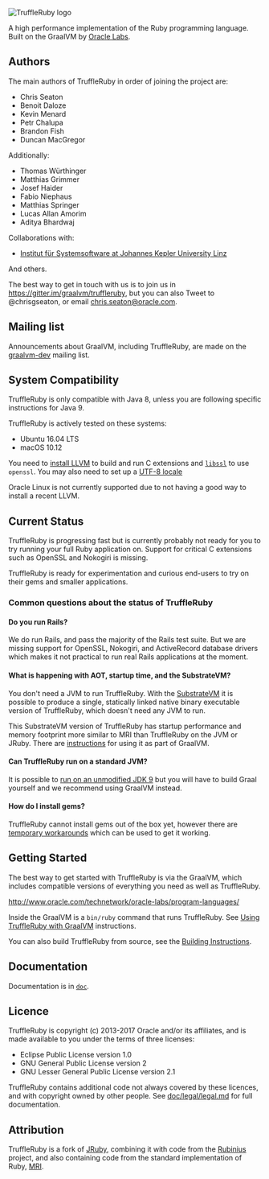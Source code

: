 ![TruffleRuby logo](logo/png/truffleruby_logo_horizontal_medium.png)

A high performance implementation of the Ruby programming language. Built on the
GraalVM by [Oracle Labs](https://labs.oracle.com).

## Authors

The main authors of TruffleRuby in order of joining the project are:

* Chris Seaton
* Benoit Daloze
* Kevin Menard
* Petr Chalupa
* Brandon Fish
* Duncan MacGregor

Additionally:

* Thomas Würthinger
* Matthias Grimmer
* Josef Haider
* Fabio Niephaus
* Matthias Springer
* Lucas Allan Amorim
* Aditya Bhardwaj

Collaborations with:

* [Institut für Systemsoftware at Johannes Kepler University
   Linz](http://ssw.jku.at)

And others.

The best way to get in touch with us is to join us in
https://gitter.im/graalvm/truffleruby, but you can also Tweet to @chrisgseaton,
or email chris.seaton@oracle.com.

## Mailing list

Announcements about GraalVM, including TruffleRuby, are made on the
[graalvm-dev](https://oss.oracle.com/mailman/listinfo/graalvm-dev) mailing list.

## System Compatibility

TruffleRuby is only compatible with Java 8, unless you are following specific
instructions for Java 9.

TruffleRuby is actively tested on these systems:

* Ubuntu 16.04 LTS
* macOS 10.12

You need to [install LLVM](doc/user/installing-llvm.md) to build and run C
extensions and [`libssl`](doc/user/installing-libssl.md) to use `openssl`. You
may also need to set up a [UTF-8 locale](doc/user/utf8-locale.md)

Oracle Linux is not currently supported due to not having a good way to install
a recent LLVM.

## Current Status

TruffleRuby is progressing fast but is currently probably not ready for you to
try running your full Ruby application on. Support for critical C extensions
such as OpenSSL and Nokogiri is missing.

TruffleRuby is ready for experimentation and curious end-users to try on their
gems and smaller applications.

### Common questions about the status of TruffleRuby

#### Do you run Rails?

We do run Rails, and pass the majority of the Rails test suite. But we are
missing support for OpenSSL, Nokogiri, and ActiveRecord database drivers
which makes it not practical to run real Rails applications at the moment.

#### What is happening with AOT, startup time, and the SubstrateVM?

You don't need a JVM to run TruffleRuby. With the
[SubstrateVM](doc/user/svm.md)
it is possible to produce a single, statically linked native binary executable
version of TruffleRuby, which doesn't need any JVM to run.

This SubstrateVM version of TruffleRuby has startup performance and memory
footprint more similar to MRI than TruffleRuby on the JVM or JRuby. There are
[instructions](doc/user/svm.md)
for using it as part of GraalVM.

#### Can TruffleRuby run on a standard JVM?

It is possible to [run on an unmodified JDK 9](doc/user/using-java9.md) but you
will have to build Graal yourself and we recommend using GraalVM instead.

#### How do I install gems?

TruffleRuby cannot install gems out of the box yet, however there are 
[temporary workarounds](doc/user/installing-gems.md) 
which can be used to get it working. 

## Getting Started

The best way to get started with TruffleRuby is via the GraalVM, which includes
compatible versions of everything you need as well as TruffleRuby.

http://www.oracle.com/technetwork/oracle-labs/program-languages/

Inside the GraalVM is a `bin/ruby` command that runs TruffleRuby.
See [Using TruffleRuby with GraalVM](doc/user/using-graalvm.md)
instructions.

You can also build TruffleRuby from source, see the
[Building Instructions](doc/contributor/workflow.md).

## Documentation

Documentation is in [`doc`](doc).

## Licence

TruffleRuby is copyright (c) 2013-2017 Oracle and/or its
affiliates, and is made available to you under the terms of three licenses:

* Eclipse Public License version 1.0
* GNU General Public License version 2
* GNU Lesser General Public License version 2.1

TruffleRuby contains additional code not always covered by these licences, and
with copyright owned by other people. See
[doc/legal/legal.md](doc/legal/legal.md) for full documentation.

## Attribution

TruffleRuby is a fork of [JRuby](https://github.com/jruby/jruby), combining it
with code from the [Rubinius](https://github.com/rubinius/rubinius) project, and
also containing code from the standard implementation of Ruby,
[MRI](https://github.com/ruby/ruby).
